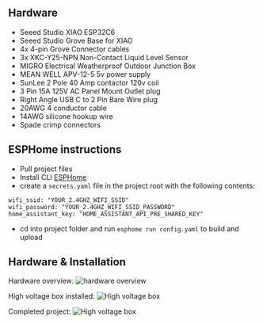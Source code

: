 ## Hardware

  - Seeed Studio XIAO ESP32C6
  - Seeed Studio Grove Base for XIAO
  - 4x 4-pin Grove Connector cables
  - 3x XKC-Y25-NPN Non-Contact Liquid Level Sensor
  - MIGRO Electrical Weatherproof Outdoor Junction Box
  - MEAN WELL APV-12-5 5v power supply
  - SunLee 2 Pole 40 Amp contactor 120v coil
  - 3 Pin 15A 125V AC Panel Mount Outlet plug
  - Right Angle USB C to 2 Pin Bare Wire plug
  - 20AWG 4 conductor cable
  - 14AWG silicone hookup wire
  - Spade crimp connectors

## ESPHome instructions

 - Pull project files
 - Install CLI [ESPHome](https://esphome.io/guides/installing_esphome)
 - create a `secrets.yaml` file in the project root with the following contents:
```
wifi_ssid: "YOUR_2.4GHZ_WIFI_SSID"
wifi_password: "YOUR_2.4GHZ_WIFI_SSID_PASSWORD"
home_assistant_key: "HOME_ASSISTANT_API_PRE_SHARED_KEY"
```
 - cd into project folder and run `esphome run config.yaml` to build and upload

## Hardware & Installation

Hardware overview:
![hardware overview](https://raw.githubusercontent.com/aartrost/esphome-sewage-pump-controller/main/pictures/hardware.jpeg)

High voltage box installed:
![High voltage box](https://raw.githubusercontent.com/aartrost/esphome-sewage-pump-controller/main/pictures/high-voltage-box-installed.jpeg)

Completed project:
![High voltage box](https://raw.githubusercontent.com/aartrost/esphome-sewage-pump-controller/main/pictures/final-installation.jpeg)
